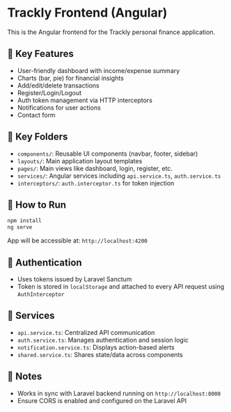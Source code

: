 # Trackly Frontend (Angular)

This is the Angular frontend for the Trackly personal finance application.

## 🧩 Key Features

- User-friendly dashboard with income/expense summary
- Charts (bar, pie) for financial insights
- Add/edit/delete transactions
- Register/Login/Logout
- Auth token management via HTTP interceptors
- Notifications for user actions
- Contact form

## 📁 Key Folders

- `components/`: Reusable UI components (navbar, footer, sidebar)
- `layouts/`: Main application layout templates
- `pages/`: Main views like dashboard, login, register, etc.
- `services/`: Angular services including `api.service.ts`, `auth.service.ts`
- `interceptors/`: `auth.interceptor.ts` for token injection

## 🚀 How to Run

```bash
npm install
ng serve
```

App will be accessible at: `http://localhost:4200`

## 🔐 Authentication

- Uses tokens issued by Laravel Sanctum
- Token is stored in `localStorage` and attached to every API request using `AuthInterceptor`

## 🧠 Services

- `api.service.ts`: Centralized API communication
- `auth.service.ts`: Manages authentication and session logic
- `notification.service.ts`: Displays action-based alerts
- `shared.service.ts`: Shares state/data across components

## 🧪 Notes

- Works in sync with Laravel backend running on `http://localhost:8000`
- Ensure CORS is enabled and configured on the Laravel API
